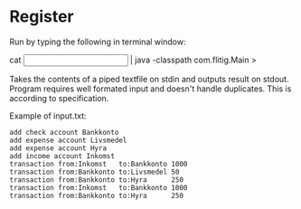 # Register

Run by typing the following in terminal window:

cat <input file> | java -classpath <classpath> com.flitig.Main > <output file>

Takes the contents of a piped textfile on stdin and outputs result on stdout. Program requires well formated input and doesn't handle duplicates. This is according to specification.

Example of input.txt:
```
add check account Bankkonto
add expense account Livsmedel
add expense account Hyra
add income account Inkomst
transaction from:Inkomst   to:Bankkonto 1000
transaction from:Bankkonto to:Livsmedel 50
transaction from:Bankkonto to:Hyra      250
transaction from:Inkomst   to:Bankkonto 1000
transaction from:Bankkonto to:Hyra      250
```

